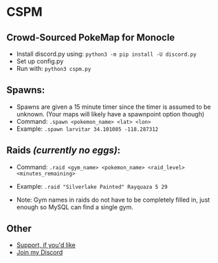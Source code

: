 # CSPM

## Crowd-Sourced PokeMap for Monocle

- Install discord.py using: `python3 -m pip install -U discord.py`
- Set up config.py
- Run with: `python3 cspm.py`

    
## Spawns:
- Spawns are given a 15 minute timer since the timer is assumed to be unknown. (Your maps will likely have a spawnpoint option though)
- Command: ```.spawn <pokemon_name> <lat> <lon>```
- Example: ```.spawn larvitar 34.101085 -118.287312```

## Raids *(currently no eggs)*:
- Command: ```.raid <gym_name> <pokemon_name> <raid_level> <minutes_remaining>```
- Example: ```.raid "Silverlake Painted" Rayquaza 5 29```

- Note: Gym names in raids do not have to be completely filled in, just enough so MySQL can find a single gym.

 ## Other
- [Support, if you'd like](http://paypal.me/rkhous)
- [Join my Discord](https://discord.gg/FDbSR9K)
